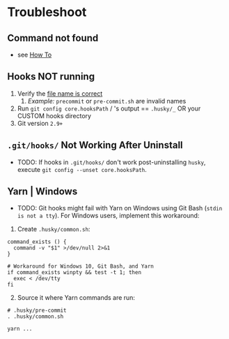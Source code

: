# Troubleshoot

## Command not found

* see [How To](how-to)

## Hooks NOT running

1. Verify the [file name is correct](https://git-scm.com/docs/githooks)  
   1. _Example:_ `precommit` or `pre-commit.sh` are invalid names
2. Run `git config core.hooksPath` / 's output == `.husky/_` OR your CUSTOM hooks directory
3. Git version `2.9+`

## `.git/hooks/` Not Working After Uninstall

* TODO: If hooks in `.git/hooks/` don't work post-uninstalling `husky`, execute `git config --unset core.hooksPath`.

## Yarn | Windows

* TODO:
Git hooks might fail with Yarn on Windows using Git Bash (`stdin is not a tty`). For Windows users, implement this workaround:

1. Create `.husky/common.sh`:

```shell
command_exists () {
  command -v "$1" >/dev/null 2>&1
}

# Workaround for Windows 10, Git Bash, and Yarn
if command_exists winpty && test -t 1; then
  exec < /dev/tty
fi
```

2. Source it where Yarn commands are run:

```shell
# .husky/pre-commit
. .husky/common.sh

yarn ...
```
